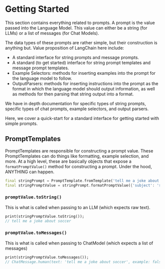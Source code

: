 # Getting Started

This section contains everything related to prompts. A prompt is the value passed into the Language 
Model. This value can either be a string (for LLMs) or a list of messages (for Chat Models).

The data types of these prompts are rather simple, but their construction is anything but. 
Value proposition of LangChain here include:
- A standard interface for string prompts and message prompts.
- A standard (to get started) interface for string prompt templates and message prompt templates.
- Example Selectors: methods for inserting examples into the prompt for the language model to follow.
- OutputParsers: methods for inserting instructions into the prompt as the format in which the 
  language model should output information, as well as methods for then parsing that string output 
  into a format.

We have in depth documentation for specific types of string prompts, specific types of chat prompts, 
example selectors, and output parsers.

Here, we cover a quick-start for a standard interface for getting started with simple prompts.

## PromptTemplates

PromptTemplates are responsible for constructing a prompt value. These PromptTemplates can do things 
like formatting, example selection, and more. At a high level, these are basically objects that 
expose a `formatPromptValue()` method for constructing a prompt. Under the hood, ANYTHING can happen.

```dart
final stringPrompt = PromptTemplate.fromTemplate('tell me a joke about {subject}');
final stringPromptValue = stringPrompt.formatPromptValue({'subject': 'soccer'});
```

### `promptValue.toString()`

This is what is called when passing to an LLM (which expects raw text).

```dart
print(stringPromptValue.toString());
// tell me a joke about soccer
```

### `promptValue.toMessages()`

This is what is called when passing to ChatModel (which expects a list of messages)

```dart
print(stringPromptValue.toMessages());
// ChatMessage.human(text: 'tell me a joke about soccer', example: false)
```